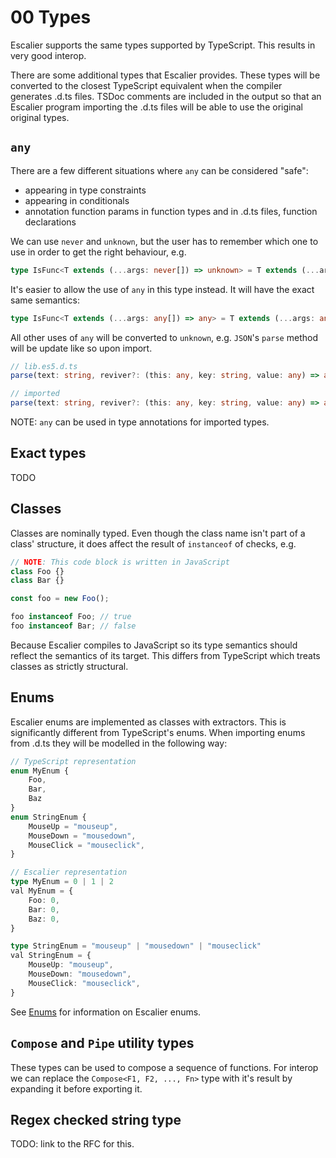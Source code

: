 # 00 Types

Escalier supports the same types supported by TypeScript.  This results in very
good interop.

There are some additional types that Escalier provides.  These types will be
converted to the closest TypeScript equivalent when the compiler generates .d.ts
files.  TSDoc comments are included in the output so that an Escalier program
importing the .d.ts files will be able to use the original original types.

## `any`

There are a few different situations where `any` can be considered "safe":
- appearing in type constraints
- appearing in conditionals
- annotation function params in function types and in .d.ts files, function declarations

We can use `never` and `unknown`, but the user has to remember which one to use
in order to get the right behaviour, e.g.

```ts
type IsFunc<T extends (...args: never[]) => unknown> = T extends (...args: never[]) => unknown ? true : false
```

It's easier to allow the use of `any` in this type instead.  It will have the
exact same semantics:

```ts
type IsFunc<T extends (...args: any[]) => any> = T extends (...args: any[]) => any ? true : false
```

All other uses of `any` will be converted to `unknown`, e.g. `JSON`'s `parse`
method will be update like so upon import.

```ts
// lib.es5.d.ts
parse(text: string, reviver?: (this: any, key: string, value: any) => any): any;

// imported
parse(text: string, reviver?: (this: any, key: string, value: any) => any): unknown;
```

NOTE: `any` can be used in type annotations for imported types.

## Exact types

TODO

## Classes

Classes are nominally typed.  Even though the class name isn't part of a class'
structure, it does affect the result of `instanceof` of checks, e.g.

```js
// NOTE: This code block is written in JavaScript
class Foo {}
class Bar {}

const foo = new Foo();

foo instanceof Foo; // true
foo instanceof Bar; // false
```

Because Escalier compiles to JavaScript so its type semantics should reflect the
semantics of its target.  This differs from TypeScript which treats classes as
strictly structural.

## Enums

Escalier enums are implemented as classes with extractors.  This is significantly
different from TypeScript's enums.  When importing enums from .d.ts they will be
modelled in the following way:

```ts
// TypeScript representation
enum MyEnum {
    Foo,
    Bar,
    Baz
}
enum StringEnum {
    MouseUp = "mouseup",
    MouseDown = "mousedown",
    MouseClick = "mouseclick",
}

// Escalier representation
type MyEnum = 0 | 1 | 2
val MyEnum = {
    Foo: 0,
    Bar: 0,
    Baz: 0,
}

type StringEnum = "mouseup" | "mousedown" | "mouseclick"
val StringEnum = {
    MouseUp: "mouseup",
    MouseDown: "mousedown",
    MouseClick: "mouseclick",
}
```

See [Enums](05_enums.md) for information on Escalier enums.

## `Compose` and `Pipe` utility types

These types can be used to compose a sequence of functions.  For interop we can
replace the `Compose<F1, F2, ..., Fn>` type with it's result by expanding it 
before exporting it.

## Regex checked string type

TODO: link to the RFC for this.
